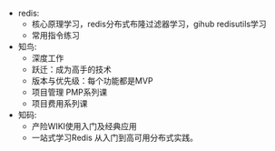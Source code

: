 - redis:
  - 核心原理学习，redis分布式布隆过滤器学习，gihub redisutils学习
  - 常用指令练习
- 知鸟:
  - 深度工作
  - 跃迁：成为高手的技术
  - 版本与优先级：每个功能都是MVP
  - 项目管理 PMP系列课
  - 项目费用系列课
- 知码:
  - 产险WIKI使用入门及经典应用
  - 一站式学习Redis 从入门到高可用分布式实践。